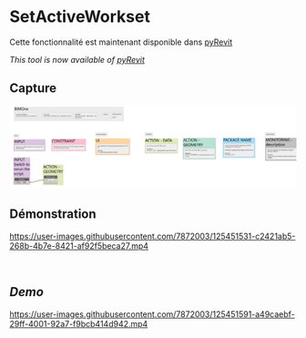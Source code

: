 # SetActiveWorkset
 
Cette fonctionnalité est maintenant disponible dans [pyRevit](https://github.com/eirannejad/pyRevit)

*This tool is now available of [pyRevit](https://github.com/eirannejad/pyRevit)*

## Capture
<img src="BIM1_SetActiveWorkset.png" alt="BIM One Inc." /> 

## Démonstration

https://user-images.githubusercontent.com/7872003/125451531-c2421ab5-268b-4b7e-8421-af92f5beca27.mp4

</br>

## *Demo*

https://user-images.githubusercontent.com/7872003/125451591-a49caebf-29ff-4001-92a7-f9bcb414d942.mp4
